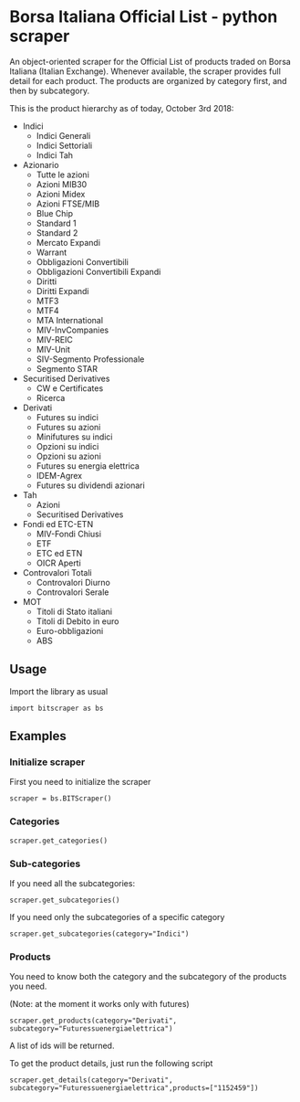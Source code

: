 # Borsa Italiana Official List - python scraper

An object-oriented scraper for the Official List of products traded on Borsa Italiana (Italian Exchange).
Whenever available, the scraper provides full detail for each product.
The products are organized by category first, and then by subcategory.

This is the product hierarchy as of today, October 3rd 2018:

- Indici
    - Indici Generali
    - Indici Settoriali
    - Indici Tah
- Azionario
    - Tutte le azioni
	- Azioni MIB30
	- Azioni Midex
	- Azioni FTSE/MIB
	- Blue Chip
	- Standard 1
	- Standard 2
	- Mercato Expandi
	- Warrant
	- Obbligazioni Convertibili
	- Obbligazioni Convertibili Expandi
	- Diritti
	- Diritti Expandi
	- MTF3
	- MTF4
	- MTA International
	- MIV-InvCompanies
	- MIV-REIC
	- MIV-Unit
	- SIV-Segmento Professionale
	- Segmento STAR
- Securitised Derivatives
    - CW e Certificates
	- Ricerca
- Derivati
    - Futures su indici
	- Futures su azioni
	- Minifutures su indici
	- Opzioni su indici
	- Opzioni su azioni
	- Futures su energia elettrica
	- IDEM-Agrex
	- Futures su dividendi azionari
- Tah
    - Azioni
	- Securitised Derivatives
- Fondi ed ETC-ETN
    - MIV-Fondi Chiusi
	- ETF
	- ETC ed ETN
	- OICR Aperti
- Controvalori Totali
    - Controvalori Diurno
	- Controvalori Serale
- MOT
    - Titoli di Stato italiani
	- Titoli di Debito in euro
	- Euro-obbligazioni
	- ABS

## Usage

Import the library as usual

```import bitscraper as bs```

## Examples

### Initialize scraper

First you need to initialize the scraper

```scraper = bs.BITScraper()```

### Categories

```scraper.get_categories()```

### Sub-categories

If you need all the subcategories:

```scraper.get_subcategories()```

If you need only the subcategories of a specific category

```scraper.get_subcategories(category="Indici")```

### Products

You need to know both the category and the subcategory of the products you need.

(Note: at the moment it works only with futures)

```scraper.get_products(category="Derivati", subcategory="Futuressuenergiaelettrica")```

A list of ids will be returned.

To get the product details, just run the following script

```scraper.get_details(category="Derivati", subcategory="Futuressuenergiaelettrica",products=["1152459"])```

